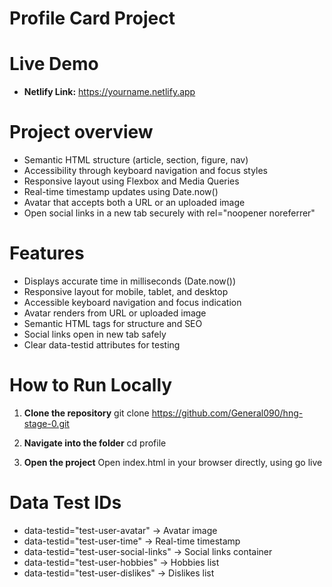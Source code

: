 # Profile Card Project

# Live Demo
- **Netlify Link:** https://yourname.netlify.app  


# Project overview
- Semantic HTML structure (article, section, figure, nav)  
- Accessibility through keyboard navigation and focus styles 
- Responsive layout using Flexbox and Media Queries 
- Real-time timestamp updates using Date.now() 
- Avatar that accepts both a URL or an uploaded image
- Open social links in a new tab securely with rel="noopener noreferrer"


# Features
- Displays accurate time in milliseconds (Date.now())
- Responsive layout for mobile, tablet, and desktop
- Accessible keyboard navigation and focus indication
- Avatar renders from URL or uploaded image
- Semantic HTML tags for structure and SEO
- Social links open in new tab safely
- Clear data-testid attributes for testing


# How to Run Locally

1. **Clone the repository**
   git clone https://github.com/General090/hng-stage-0.git

2. **Navigate into the folder**
   cd profile 

3. **Open the project**
   Open index.html in your browser directly, using go live 


# Data Test IDs

- data-testid="test-user-avatar" → Avatar image
- data-testid="test-user-time" → Real-time timestamp
- data-testid="test-user-social-links" → Social links container
- data-testid="test-user-hobbies" → Hobbies list
- data-testid="test-user-dislikes" → Dislikes list
